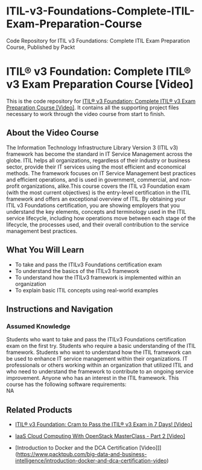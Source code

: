 # ITIL-v3-Foundations-Complete-ITIL-Exam-Preparation-Course
Code Repository for ITIL v3 Foundations: Complete ITIL Exam Preparation Course, Published by Packt
# ITIL® v3 Foundation: Complete ITIL® v3 Exam Preparation Course [Video]
This is the code repository for [ITIL® v3 Foundation: Complete ITIL® v3 Exam Preparation Course [Video]](https://www.packtpub.com/business/itil-v3-foundation-complete-itil-v3-exam-preparation-course-video). It contains all the supporting project files necessary to work through the video course from start to finish.
## About the Video Course
The Information Technology Infrastructure Library Version 3 (ITIL v3) framework has become the standard in IT Service Management across the globe. ITIL helps all organizations, regardless of their industry or business sector, provide their IT services using the most efficient and economical methods. The framework focuses on IT Service Management best practices and efficient operations, and is used in government, commercial, and non-profit organizations, alike.This course covers the ITIL v3 Foundation exam (with the most current objectives) is the entry-level certification in the ITIL framework and offers an exceptional overview of ITIL. By obtaining your ITIL v3 Foundations certification, you are showing employers that you understand the key elements, concepts and terminology used in the ITIL service lifecycle, including how operations move between each stage of the lifecycle, the processes used, and their overall contribution to the service management best practices.
<H2>What You Will Learn</H2>
<DIV class=book-info-will-learn-text>
<UL>
<LI>To take and pass the ITILv3 Foundations certification exam
<LI>To understand the basics of the ITILv3 framework
<LI>To understand how the ITILv3 framework is implemented within an organization
<LI>To explain basic ITIL concepts using real-world examples</LI></UL></DIV>

## Instructions and Navigation
### Assumed Knowledge
Students who want to take and pass the ITILv3 Foundations certification exam on the first try. Students who require a basic understanding of the ITIL framework. Students who want to understand how the ITIL framework can be used to enhance IT service management within their organizations. IT professionals or others working within an organization that utilized ITIL and who need to understand the framework to contribute to an ongoing service improvement. Anyone who has an interest in the ITIL framework.
This course has the following software requirements:<br/>
NA

## Related Products
* [ITIL® v3 Foundation: Cram to Pass the ITIL® v3 Exam in 7 Days! [Video]](https://www.packtpub.com/business/itil-v3-foundation-cram-pass-itil-v3-exam-7-days-video)

* [IaaS Cloud Computing With OpenStack MasterClass - Part 2 [Video]](https://www.packtpub.com/virtualization-and-cloud/iaas-cloud-computing-openstack-masterclass-part-2-video)

* [Introduction to Docker and the DCA Certification [Video]]](https://www.packtpub.com/big-data-and-business-intelligence/introduction-docker-and-dca-certification-video)
